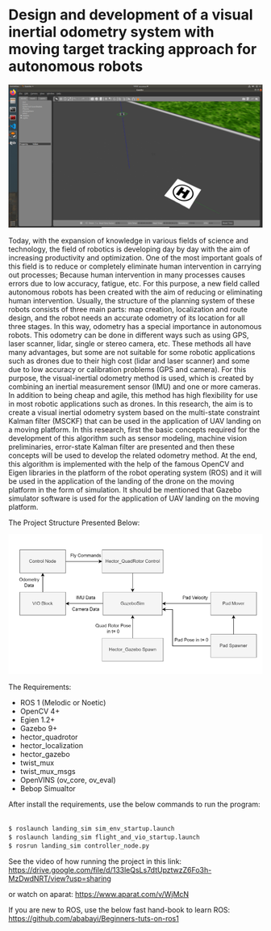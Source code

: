 # Design and development of a visual inertial odometry system with moving target tracking approach for autonomous robots

![Alt text](<Screenshot 2023-09-19 155249.png>)

Today, with the expansion of knowledge in various fields of science and technology, the field of robotics is developing day by day with the aim of increasing productivity and optimization. One of the most important goals of this field is to reduce or completely eliminate human intervention in carrying out processes; Because human intervention in many processes causes errors due to low accuracy, fatigue, etc. For this purpose, a new field called autonomous robots has been created with the aim of reducing or eliminating human intervention. Usually, the structure of the planning system of these robots consists of three main parts: map creation, localization and route design, and the robot needs an accurate odometry of its location for all three stages. In this way, odometry has a special importance in autonomous robots. This odometry can be done in different ways such as using GPS, laser scanner, lidar, single or stereo camera, etc. These methods all have many advantages, but some are not suitable for some robotic applications such as drones due to their high cost (lidar and laser scanner) and some due to low accuracy or calibration problems (GPS and camera). For this purpose, the visual-inertial odometry method is used, which is created by combining an inertial measurement sensor (IMU) and one or more cameras. In addition to being cheap and agile, this method has high flexibility for use in most robotic applications such as drones. In this research, the aim is to create a visual inertial odometry system based on the multi-state constraint Kalman filter (MSCKF) that can be used in the application of UAV landing on a moving platform. In this research, first the basic concepts required for the development of this algorithm such as sensor modeling, machine vision preliminaries, error-state Kalman filter are presented and then these concepts will be used to develop the related odometry method. At the end, this algorithm is implemented with the help of the famous OpenCV and Eigen libraries in the platform of the robot operating system (ROS) and it will be used in the application of the landing of the drone on the moving platform in the form of simulation. It should be mentioned that Gazebo simulator software is used for the application of UAV landing on the moving platform.

The Project Structure Presented Below:

![Alt text](image.png)

The Requirements:

- ROS 1 (Melodic or Noetic)
- OpenCV 4+
- Egien 1.2+
- Gazebo 9+
- hector_quadrotor
- hector_localization
- hector_gazebo
- twist_mux
- twist_mux_msgs
- OpenVINS (ov_core, ov_eval)
- Bebop Simualtor

After install the requirements, use the below commands to run the program:

```bash

$ roslaunch landing_sim sim_env_startup.launch
$ roslaunch landing_sim flight_and_vio_startup.launch
$ rosrun landing_sim controller_node.py

```

See the video of how running the project in this link:
https://drive.google.com/file/d/133leQsLs7dtUpztwzZ6Fo3h-MzDwdNRT/view?usp=sharing

or watch on aparat:
https://www.aparat.com/v/WjMcN

If you are new to ROS, use the below fast hand-book to learn ROS:
https://github.com/ababayi/Beginners-tuts-on-ros1
